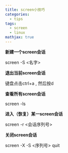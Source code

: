 ```yaml
---
title: screen小技巧
categories:
  - tips
tags:
  - screen
  - linux
mathjax: true
---
```

<meta name="referrer" content="no-referrer"/>
<!--more-->

**新建一个screen会话**

screen -S <名字>

**退出当前screen会话**

键盘点击ctrl+a , 然后按d

**查看所有screen会话**

screen -ls

**进入（恢复）某一screen会话**

screen -r <会话序列号>

**关闭screen会话**

screen -X -S <序列号> quit